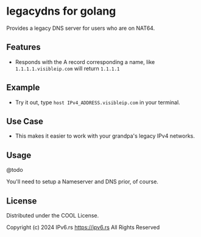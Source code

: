 # legacydns for golang

Provides a legacy DNS server for users who are on NAT64.

## Features

- Responds with the A record corresponding a name, like `1.1.1.1.visibleip.com` will return `1.1.1.1`

## Example

- Try it out, type `host IPv4_ADDRESS.visibleip.com` in your terminal.

## Use Case

- This makes it easier to work with your grandpa's legacy IPv4 networks.

## Usage

@todo

You'll need to setup a Nameserver and DNS prior, of course.

## License

Distributed under the COOL License.

Copyright (c) 2024 IPv6.rs <https://ipv6.rs>
All Rights Reserved
